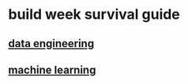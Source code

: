 # build week survival guide

## [data engineering](/data-engineering-README.md)
## [machine learning](/machine-learning-README.md)
